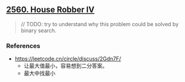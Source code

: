 ## [2560. House Robber IV](https://leetcode.com/problems/house-robber-iv/)

> // TODO: try to understand why this problem could be solved by binary search.

### References
* https://leetcode.cn/circle/discuss/2Gdn7F/
    * 让最大值最小，容易想到二分答案。
    * 最大中找最小

